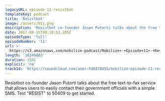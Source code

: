 ```yaml
---
legacyURL: episode-11-resistbot
templateKey: podcast
title: 'Resistbot'
image: /assets/011.png
description: 'Resistbot co-founder Jason Putorti talks about the free text-to-fax service that allows users to easily contact their government officials with a simple SMS. Text "RESIST" to 50409 to get started.'
date: 2017-09-15T00:10:53.285Z
episodeType: 'full'
episodeNumber: '11'
url: >-
  https://s3.amazonaws.com/mobilize-podcast/Mobilize+-+Episode+11+-+Resistbot.mp3
length: '30349803'
duration: 1591
explicit: 'no'
trackId: 'https://soundcloud.com/user-548478055/mobilize-episode-11-resistbot'
---
```

Resistbot co-founder Jason Putorti talks about the free text-to-fax service that allows users to easily contact their government officials with a simple SMS. Text "RESIST" to 50409 to get started.




